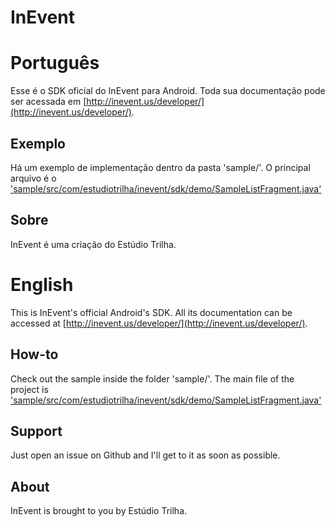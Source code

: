 InEvent
========

Português
========

Esse é o SDK oficial do InEvent para Android. Toda sua documentação pode ser acessada em [http://inevent.us/developer/](http://inevent.us/developer/).

Exemplo
--------
Há um exemplo de implementação dentro da pasta 'sample/'. O principal arquivo é o ['sample/src/com/estudiotrilha/inevent/sdk/demo/SampleListFragment.java'](https://github.com/estudiotrilha/InEvent-android-sdk/blob/master/sample/src/com/estudiotrilha/inevent/sdk/demo/SampleListFragment.java)

Sobre
--------
InEvent é uma criação do Estúdio Trilha.

English
========

This is InEvent's official Android's SDK. All its documentation can be accessed at [http://inevent.us/developer/](http://inevent.us/developer/).

How-to
--------
Check out the sample inside the folder 'sample/'. The main file of the project is ['sample/src/com/estudiotrilha/inevent/sdk/demo/SampleListFragment.java'](https://github.com/estudiotrilha/InEvent-android-sdk/blob/master/sample/src/com/estudiotrilha/inevent/sdk/demo/SampleListFragment.java)

Support
--------
Just open an issue on Github and I'll get to it as soon as possible.

About
--------
InEvent is brought to you by Estúdio Trilha.

